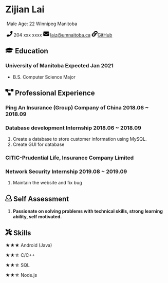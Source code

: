 # 																												          													Zijian Lai

​																											Male Age: 22 Winnipeg Manitoba

​																							<img src="resume/phone.svg" width="18px"> 204 xxx xxxx   <img src="resume/email.svg" width="18px"> laiz@umnaitoba.ca <img src="resume/website.svg" width="18px">[GitHub](https://github.com/stonelaiz/stonelaiz.github.io)                                                  



## <img src="resume/education.svg" height="20px"> Education

### University of Manitoba 																									Expected Jan 2021

- B.S. Computer Science Major

## <img src="resume/project.svg" height="20px"> Professional Experience

### Ping An Insurance (Group) Company of China               												                              2018.06 ~ 2018.09

### Database development Internship  2018.06 ~ 2018.09

1. Create a database to store customer information using MySQL.
2. Create GUI for database

### CITIC-Prudential Life, Insurance Company Limited

### Network Security Internship  																							       2019.08 ~ 2019.09

1. Maintain the website and fix bug

## <img src="resume/review.svg" height="20px"> Self Assessment

1. **Passionate on solving problems with technical skills, strong learning ability, self motivated.** 

   

## <img src="resume/skill.svg" height="20px"> Skills                       

★★★ Android (Java)

★★☆ C/C++

★★☆ SQL

★★☆ Node.js
